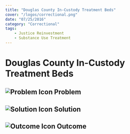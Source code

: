 ```yaml
---
title: "Douglas County In-Custody Treatment Beds"
cover: "/logos/correctional.png"
date: "07/25/2016"
category: "Correctional"
tags:
    - Justice Reinvestment
    - Substance Use Treatment 
---
```


# Douglas County In-Custody Treatment Beds

## ![Problem Icon](https://github.com/google/material-design-icons/raw/master/alert/1x_web/ic_error_outline_black_48dp.png "Problem") Problem

## ![Solution Icon](https://github.com/google/material-design-icons/raw/master/action/1x_web/ic_lightbulb_outline_black_48dp.png "Solution") Solution

## ![Outcome Icon](https://github.com/google/material-design-icons/raw/master/action/1x_web/ic_view_list_black_48dp.png "Outcome") Outcome

